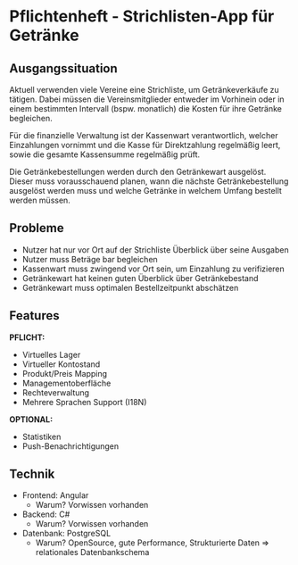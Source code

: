 # Pflichtenheft - Strichlisten-App für Getränke

## Ausgangssituation

Aktuell verwenden viele Vereine eine Strichliste, um Getränkeverkäufe zu tätigen. Dabei müssen die Vereinsmitglieder entweder im Vorhinein oder in einem bestimmten Intervall (bspw. monatlich) die Kosten für ihre Getränke begleichen.

Für die finanzielle Verwaltung ist der Kassenwart verantwortlich, welcher Einzahlungen vornimmt und die Kasse für Direktzahlung regelmäßig leert, sowie die gesamte Kassensumme regelmäßig prüft.

Die Getränkebestellungen werden durch den Getränkewart ausgelöst. Dieser muss vorausschauend planen, wann die nächste Getränkebestellung ausgelöst werden muss und welche Getränke in welchem Umfang bestellt werden müssen.

## Probleme

- Nutzer hat nur vor Ort auf der Strichliste Überblick über seine Ausgaben
- Nutzer muss Beträge bar begleichen
- Kassenwart muss zwingend vor Ort sein, um Einzahlung zu verifizieren
- Getränkewart hat keinen guten Überblick über Getränkebestand
- Getränkewart muss optimalen Bestellzeitpunkt abschätzen

## Features

**PFLICHT:**
- Virtuelles Lager
- Virtueller Kontostand
- Produkt/Preis Mapping
- Managementoberfläche
- Rechteverwaltung
- Mehrere Sprachen Support (I18N)

**OPTIONAL:**
- Statistiken
- Push-Benachrichtigungen

## Technik

- Frontend: Angular
  - Warum? Vorwissen vorhanden
- Backend: C#
  - Warum? Vorwissen vorhanden
- Datenbank: PostgreSQL
  - Warum? OpenSource, gute Performance, Strukturierte Daten &rArr; relationales Datenbankschema